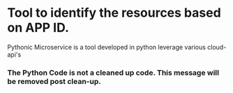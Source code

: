 # Tool to identify the resources based on APP ID. 

Pythonic Microservice is a tool developed in python leverage various cloud-api's

### The Python Code is not a cleaned up code. This message will be removed post clean-up.
